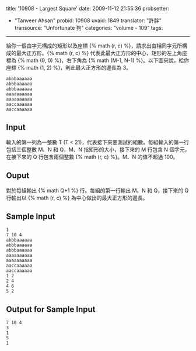 title: '10908 - Largest Square'
date: 2009-11-12 21:55:36
probsetter:
- "Tanveer Ahsan"
probid: 10908
uvaid: 1849
translator: "許胖"
transource: "Unfortunate 狗"
categories: "volume - 109"
tags:
---

給你一個由字元構成的矩形以及座標 {% math (r, c) %}，請求出由相同字元所構成的最大正方形。{% math (r, c) %} 代表此最大正方形的中心，矩形的左上角座標為 {% math (0, 0) %}，右下角為 {% math (M-1, N-1) %}。以下圖來說，給你座標 {% math (1, 2) %}，則此最大正方形的邊長為 3。

	abbbaaaaaa
	abbbaaaaaa
	abbbaaaaaa
	aaaaaaaaaa
	aaaaaaaaaa
	aaccaaaaaa
	aaccaaaaaa

<!-- more -->

## Input ##

輸入的第一列為一整數 T (T < 21)，代表接下來要測試的組數。每組輸入的第一行包括三個整數 M、N 和 Q，M、N 指矩形的大小，接下來的 M 行包含 N 個字元，在接下來的 Q 行包含兩個整數 {% math (r, c) %}。M、N 的值不超過 100。

## Ouput ##

對於每組輸出 {% math Q+1 %} 行。每組的第一行輸出 M、N 和 Q，接下來的 Q 行輸出以 {% math (r, c) %} 為中心做出的最大正方形的邊長。

## Sample Input ##

	1
	7 10 4
	abbbaaaaaa
	abbbaaaaaa
	abbbaaaaaa
	aaaaaaaaaa
	aaaaaaaaaa
	aaccaaaaaa
	aaccaaaaaa
	1 2
	2 4
	4 6
	5 2

## Output for Sample Input ##

	7 10 4
	3
	1
	5
	1